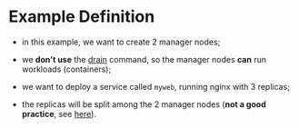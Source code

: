 # Example Definition

- in this example, we want to create 2 manager nodes;
- we **don't use** the [drain](../../../../../common-command/node/availability/drain/drain.md) command, so the manager nodes **can** run workloads (containers);
- we want to deploy a service called `myweb`, running nginx with 3 replicas;


- the replicas will be split among the 2 manager nodes (**not a good practice**, see [here](../prerequisite/prerequisite.md)).
